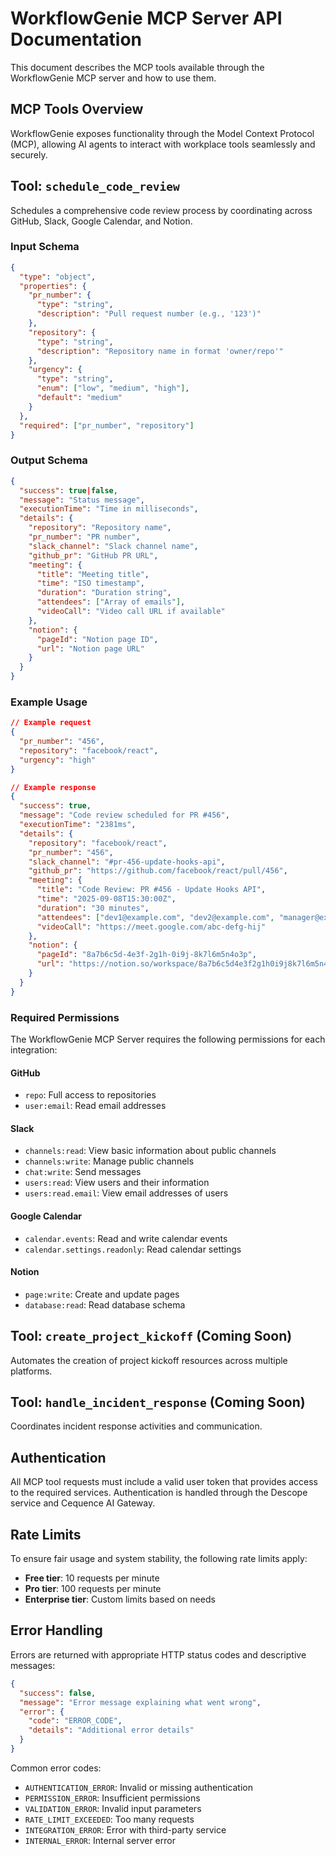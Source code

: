 # WorkflowGenie MCP Server API Documentation

This document describes the MCP tools available through the WorkflowGenie MCP server and how to use them.

## MCP Tools Overview

WorkflowGenie exposes functionality through the Model Context Protocol (MCP), allowing AI agents to interact with workplace tools seamlessly and securely.

## Tool: `schedule_code_review`

Schedules a comprehensive code review process by coordinating across GitHub, Slack, Google Calendar, and Notion.

### Input Schema

```json
{
  "type": "object",
  "properties": {
    "pr_number": {
      "type": "string",
      "description": "Pull request number (e.g., '123')"
    },
    "repository": {
      "type": "string", 
      "description": "Repository name in format 'owner/repo'"
    },
    "urgency": {
      "type": "string",
      "enum": ["low", "medium", "high"],
      "default": "medium"
    }
  },
  "required": ["pr_number", "repository"]
}
```

### Output Schema

```json
{
  "success": true|false,
  "message": "Status message",
  "executionTime": "Time in milliseconds",
  "details": {
    "repository": "Repository name",
    "pr_number": "PR number",
    "slack_channel": "Slack channel name",
    "github_pr": "GitHub PR URL",
    "meeting": {
      "title": "Meeting title",
      "time": "ISO timestamp",
      "duration": "Duration string",
      "attendees": ["Array of emails"],
      "videoCall": "Video call URL if available"
    },
    "notion": {
      "pageId": "Notion page ID",
      "url": "Notion page URL"
    }
  }
}
```

### Example Usage

```json
// Example request
{
  "pr_number": "456",
  "repository": "facebook/react",
  "urgency": "high"
}

// Example response
{
  "success": true,
  "message": "Code review scheduled for PR #456",
  "executionTime": "2381ms",
  "details": {
    "repository": "facebook/react",
    "pr_number": "456",
    "slack_channel": "#pr-456-update-hooks-api",
    "github_pr": "https://github.com/facebook/react/pull/456",
    "meeting": {
      "title": "Code Review: PR #456 - Update Hooks API",
      "time": "2025-09-08T15:30:00Z",
      "duration": "30 minutes",
      "attendees": ["dev1@example.com", "dev2@example.com", "manager@example.com"],
      "videoCall": "https://meet.google.com/abc-defg-hij"
    },
    "notion": {
      "pageId": "8a7b6c5d-4e3f-2g1h-0i9j-8k7l6m5n4o3p",
      "url": "https://notion.so/workspace/8a7b6c5d4e3f2g1h0i9j8k7l6m5n4o3p"
    }
  }
}
```

### Required Permissions

The WorkflowGenie MCP Server requires the following permissions for each integration:

#### GitHub
- `repo`: Full access to repositories
- `user:email`: Read email addresses

#### Slack
- `channels:read`: View basic information about public channels
- `channels:write`: Manage public channels
- `chat:write`: Send messages
- `users:read`: View users and their information
- `users:read.email`: View email addresses of users

#### Google Calendar
- `calendar.events`: Read and write calendar events
- `calendar.settings.readonly`: Read calendar settings

#### Notion
- `page:write`: Create and update pages
- `database:read`: Read database schema

## Tool: `create_project_kickoff` (Coming Soon)

Automates the creation of project kickoff resources across multiple platforms.

## Tool: `handle_incident_response` (Coming Soon)

Coordinates incident response activities and communication.

## Authentication

All MCP tool requests must include a valid user token that provides access to the required services. Authentication is handled through the Descope service and Cequence AI Gateway.

## Rate Limits

To ensure fair usage and system stability, the following rate limits apply:

- **Free tier**: 10 requests per minute
- **Pro tier**: 100 requests per minute
- **Enterprise tier**: Custom limits based on needs

## Error Handling

Errors are returned with appropriate HTTP status codes and descriptive messages:

```json
{
  "success": false,
  "message": "Error message explaining what went wrong",
  "error": {
    "code": "ERROR_CODE",
    "details": "Additional error details"
  }
}
```

Common error codes:
- `AUTHENTICATION_ERROR`: Invalid or missing authentication
- `PERMISSION_ERROR`: Insufficient permissions
- `VALIDATION_ERROR`: Invalid input parameters
- `RATE_LIMIT_EXCEEDED`: Too many requests
- `INTEGRATION_ERROR`: Error with third-party service
- `INTERNAL_ERROR`: Internal server error
